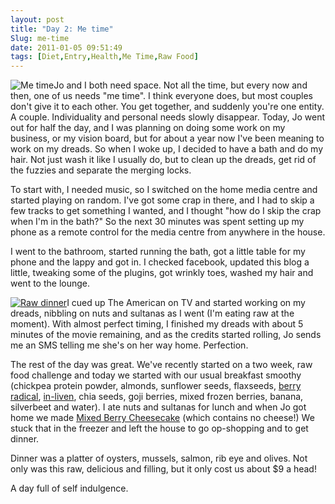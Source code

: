 ```yaml
---
layout: post
title: "Day 2: Me time"
Slug: me-time
date: 2011-01-05 09:51:49
tags: [Diet,Entry,Health,Me Time,Raw Food]
---
```

![](https://bendechrai.com/wp-content/uploads/2011/01/day2-300x138.jpg "Me time")Jo and I both need space. Not all the time, but every now and then, one of us needs "me time". I think everyone does, but most couples don't give it to each other. You get together, and suddenly you're one entity. A couple. Individuality and personal needs slowly disappear. Today, Jo went out for half the day, and I was planning on doing some work on my business, or my vision board, but for about a year now I've been meaning to work on my dreads. So when I woke up, I decided to have a bath and do my hair. Not just wash it like I usually do, but to clean up the dreads, get rid of the fuzzies and separate the merging locks.

To start with, I needed music, so I switched on the home media centre and started playing on random. I've got some crap in there, and I had to skip a few tracks to get something I wanted, and I thought "how do I skip the crap when I'm in the bath?" So the next 30 minutes was spent setting up my phone as a remote control for the media centre from anywhere in the house.

I went to the bathroom, started running the bath, got a little table for my phone and the lappy and got in. I checked facebook, updated this blog a little, tweaking some of the plugins, got wrinkly toes, washed my hair and went to the lounge.

[![](https://bendechrai.com/wp-content/uploads/2011/01/raw_dinner_mmmmm-199x300.jpg "Raw dinner")](https://bendechrai.com/wp-content/uploads/2011/01/raw_dinner_mmmmm.jpg)I cued up The American on TV and started working on my dreads, nibbling on nuts and sultanas as I went (I'm eating raw at the moment). With almost perfect timing, I finished my dreads with about 5 minutes of the movie remaining, and as the credits started rolling, Jo sends me an SMS telling me she's on her way home. Perfection.

The rest of the day was great. We've recently started on a two week, raw food challenge and today we started with our usual breakfast smoothy (chickpea protein powder, almonds, sunflower seeds, flaxseeds, [berry radical](http://marama.mionegroup.com/en/product/15113), [in-liven](http://marama.mionegroup.com/en/product/15101), chia seeds, goji berries, mixed frozen berries, banana, silverbeet and water). I ate nuts and sultanas for lunch and when Jo got home we made [Mixed Berry Cheesecake](http://chowvegan.com/2010/06/30/mini-raw-mixed-berries-cheesecake/) (which contains no cheese!) We stuck that in the freezer and left the house to go op-shopping and to get dinner.

Dinner was a platter of oysters, mussels, salmon, rib eye and olives. Not only was this raw, delicious and filling, but it only cost us about $9 a head!

A day full of self indulgence.
